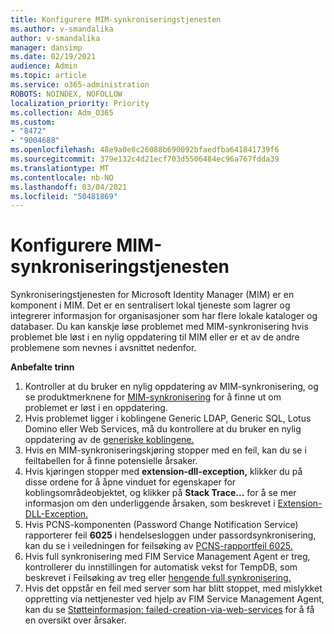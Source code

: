 ```yaml
---
title: Konfigurere MIM-synkroniseringstjenesten
ms.author: v-smandalika
author: v-smandalika
manager: dansimp
ms.date: 02/19/2021
audience: Admin
ms.topic: article
ms.service: o365-administration
ROBOTS: NOINDEX, NOFOLLOW
localization_priority: Priority
ms.collection: Adm_O365
ms.custom:
- "8472"
- "9004688"
ms.openlocfilehash: 48e9a0e8c26088b690092bfaedfba641841739f6
ms.sourcegitcommit: 379e132c4d21ecf703d5506484ec96a767fdda39
ms.translationtype: MT
ms.contentlocale: nb-NO
ms.lasthandoff: 03/04/2021
ms.locfileid: "50481869"
---
```

# <a name="configure-mim-sync-service"></a>Konfigurere MIM-synkroniseringstjenesten

Synkroniseringstjenesten for Microsoft Identity Manager (MIM) er en komponent i MIM. Det er en sentralisert lokal tjeneste som lagrer og integrerer informasjon for organisasjoner som har flere lokale kataloger og databaser. Du kan kanskje løse problemet med MIM-synkronisering hvis problemet ble løst i en nylig oppdatering til MIM eller er et av de andre problemene som nevnes i avsnittet nedenfor.

**Anbefalte trinn**

1. Kontroller at du bruker en nylig oppdatering av MIM-synkronisering, og se produktmerknene for [MIM-synkronisering](https://docs.microsoft.com/microsoft-identity-manager/reference/version-history) for å finne ut om problemet er løst i en oppdatering.
2. Hvis problemet ligger i koblingene Generic LDAP, Generic SQL, Lotus Domino eller Web Services, må du kontrollere at du bruker en nylig oppdatering av de [generiske koblingene.](https://docs.microsoft.com/microsoft-identity-manager/reference/microsoft-identity-manager-2016-connector-version-history)
3. Hvis en MIM-synkroniseringskjøring stopper med en [](https://docs.microsoft.com/microsoft-identity-manager/reference/maerrorcodes) feil, kan du se i feiltabellen for å finne potensielle årsaker.
4. Hvis kjøringen stopper med **extension-dll-exception,** klikker du på disse ordene for å åpne vinduet for egenskaper for koblingsområdeobjektet, og klikker på **Stack Trace...** for å se mer informasjon om den underliggende årsaken, som beskrevet i [Extension-DLL-Exception.](https://social.technet.microsoft.com/wiki/contents/articles/7515.fim-troubleshooting-extension-dll-exception.aspx) 
5. Hvis PCNS-komponenten (Password Change Notification Service) rapporterer feil **6025** i hendelsesloggen under passordsynkronisering, kan du se i veiledningen for feilsøking av [PCNS-rapportfeil 6025.](https://social.technet.microsoft.com/wiki/contents/articles/4159.pcns-troubleshooting-event-id-6025.aspx)
6. Hvis full synkronisering med FIM Service Management  Agent er treg, kontrollerer du innstillingen for automatisk vekst for TempDB, som beskrevet i Feilsøking av treg eller [hengende full synkronisering.](https://social.technet.microsoft.com/wiki/contents/articles/14713.troubleshooting-fim-performance-slow-or-hanging-full-synchronization.aspx)
7. Hvis det oppstår en feil med server som har blitt stoppet, med mislykket oppretting via nettjenester ved hjelp av FIM Service Management Agent, kan du se [Støtteinformasjon: failed-creation-via-web-services](https://docs.microsoft.com/archive/blogs/iamsupport/support-info-fimma-failed-creation-via-web-services) for å få en oversikt over årsaker.

